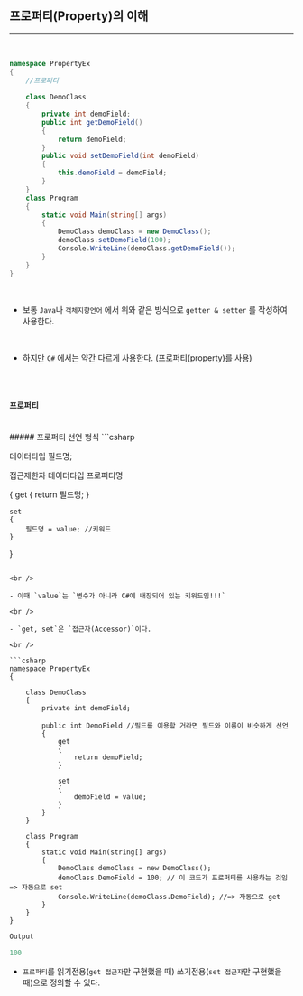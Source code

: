 ## 프로퍼티(Property)의 이해
----------------------------------------------------------------

<br />

```csharp
namespace PropertyEx
{
    //프로퍼티 
    
    class DemoClass
    {
        private int demoField;
        public int getDemoField()
        {
            return demoField;
        }
        public void setDemoField(int demoField)
        {
            this.demoField = demoField;
        }
    }
    class Program
    {
        static void Main(string[] args)
        {
            DemoClass demoClass = new DemoClass();
            demoClass.setDemoField(100);
            Console.WriteLine(demoClass.getDemoField());
        }
    }
}
```

<br />

- 보통 `Java`나 `객체지향언어` 에서 위와 같은 방식으로 `getter & setter` 를 작성하여 사용한다.

<br />

- 하지만 `C#` 에서는 약간 다르게 사용한다. (프로퍼티(property)를 사용)

<br />

```csharp

```

#### 프로퍼티 
<br />
##### 프로퍼티 선언 형식
```csharp        

데이터타입 필드명;

접근제한자 데이터타입 프로퍼티명

{
    get
    {
        return 필드명;
    }
    
    set
    {
        필드명 = value; //키워드
    }
}
```

<br />

- 이때 `value`는 `변수가 아니라 C#에 내장되어 있는 키워드임!!!`

<br />

- `get, set`은 `접근자(Accessor)`이다.

<br />

```csharp
namespace PropertyEx
{
  
    class DemoClass
    {
        private int demoField;

        public int DemoField //필드를 이용할 거라면 필드와 이름이 비슷하게 선언
        {
            get 
            { 
                return demoField; 
            }

            set 
            { 
                demoField = value; 
            }
        }
    }

    class Program
    {
        static void Main(string[] args)
        {
            DemoClass demoClass = new DemoClass();
            demoClass.DemoField = 100; // 이 코드가 프로퍼티를 사용하는 것임 => 자동으로 set
            Console.WriteLine(demoClass.DemoField); //=> 자동으로 get
        }
    }
}
```
```java
Output

100
```
- `프로퍼티`를 읽기전용(`get 접근자`만 구현했을 때) 쓰기전용(`set 접근자`만 구현했을 때)으로 정의할 수 있다.
